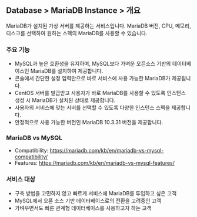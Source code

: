 ## Database > MariaDB Instance > 개요

MariaDB가 설치된 가상 서버를 제공하는 서비스입니다. MariaDB 버전, CPU, 메모리, 디스크를 선택하여 원하는 스펙의 MariaDB를 사용할 수 있습니다.

### 주요 기능
- MySQL과 높은 호환성을 유지하며, MySQL보다 가벼운 오픈소스 기반의 데이터베이스인 MariaDB를 설치하여 제공합니다.
- 콘솔에서 간단한 설정 입력만으로 바로 서비스에 사용 가능한 MariaDB가 제공됩니다.
- CentOS 서버를 발급받고 사용자가 바로 MariaDB를 사용할 수 있도록 인스턴스 생성 시 MariaDB가 설치된 상태로 제공합니다.
- 사용자의 서비스에 맞는 서버를 선택할 수 있도록 다양한 인스턴스 스펙을 제공합니다.
- 안정적으로 사용 가능한 버전인 MariaDB 10.3.31 버전을 제공합니다.

### MariaDB vs MySQL
- Compatibility: https://mariadb.com/kb/en/mariadb-vs-mysql-compatibility/
- Features: https://mariadb.com/kb/en/mariadb-vs-mysql-features/

### 서비스 대상
- 구축 방법을 고민하지 않고 빠르게 서비스에 MariaDB를 투입하고 싶은 고객
- MySQL에서 오픈 소스 기반 데이터베이스로의 전환을 고려중인 고객
- 가벼우면서도 빠른 관계형 데이터베이스를 사용하고자 하는 고객
